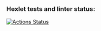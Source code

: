 ### Hexlet tests and linter status:
[![Actions Status](https://github.com/Chawku/python-project-52/actions/workflows/hexlet-check.yml/badge.svg)](https://github.com/Chawku/python-project-52/actions)